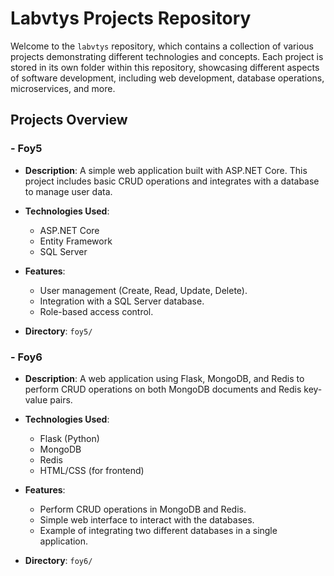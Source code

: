 # Labvtys Projects Repository

Welcome to the `labvtys` repository, which contains a collection of various projects demonstrating different technologies and concepts. Each project is stored in its own folder within this repository, showcasing different aspects of software development, including web development, database operations, microservices, and more.

## Projects Overview

### - **Foy5**

- **Description**: A simple web application built with ASP.NET Core. This project includes basic CRUD operations and integrates with a database to manage user data.
- **Technologies Used**: 
  - ASP.NET Core
  - Entity Framework
  - SQL Server
- **Features**:
  - User management (Create, Read, Update, Delete).
  - Integration with a SQL Server database.
  - Role-based access control.

- **Directory**: `foy5/`

### - **Foy6**

- **Description**: A web application using Flask, MongoDB, and Redis to perform CRUD operations on both MongoDB documents and Redis key-value pairs.
- **Technologies Used**: 
  - Flask (Python)
  - MongoDB
  - Redis
  - HTML/CSS (for frontend)
- **Features**:
  - Perform CRUD operations in MongoDB and Redis.
  - Simple web interface to interact with the databases.
  - Example of integrating two different databases in a single application.

- **Directory**: `foy6/`
